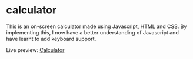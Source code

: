 # calculator
This is an on-screen calculator made using Javascript, HTML and CSS.
By implementing this, I now have a better understanding of Javascript and have learnt to add keyboard support.

Live preview: [Calculator]()
